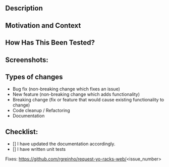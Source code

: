 <!-- Provide a general summary of your changes in the Title above -->

Description
-----------
<!-- Describe your changes in detail -->

Motivation and Context
----------------------
<!-- Why is this change required? What problem does it solve?
If it fixes an open issue, please link to the issue here. -->

How Has This Been Tested?
-------------------------
<!-- Please describe in detail how you tested your changes.
Include details of your testing environment, and the tests you ran
to see how your change affects other areas of the code, etc. -->

Screenshots:
------------
<!-- Remove this section if not applicable. -->

Types of changes
----------------
<!-- What types of changes does your code introduce?
Select the choices apply: -->

- Bug fix (non-breaking change which fixes an issue)
- New feature (non-breaking change which adds functionality)
- Breaking change (fix or feature that would cause existing functionality to change)
- Code cleanup / Refactoring
- Documentation

Checklist:
----------
<!-- Go over all the following points, and put an `x` in all the boxes
that apply. If you're unsure about any of these, don't hesitate to
ask. We're here to help! -->

-  [] I have updated the documentation accordingly.
-  [] I have written unit tests

<!-- Place the *FULL* URL of the issue here it this PR fixes an existing issue. -->
Fixes: https://github.com/rgreinho/request-yo-racks-web/<issue_number>
